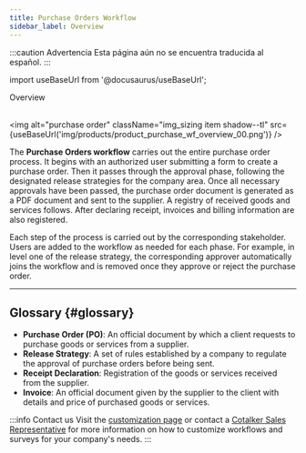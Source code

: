 ```yaml
---
title: Purchase Orders Workflow
sidebar_label: Overview
---
```


:::caution Advertencia
Esta página aún no se encuentra traducida al español.
:::

import useBaseUrl from '@docusaurus/useBaseUrl'; 

<span className="hero__title">Overview</span>
<br/>
<br/>

<img alt="purchase order" className="img_sizing item shadow--tl" src={useBaseUrl('img/products/product_purchase_wf_overview_00.png')} />
<br/>


The **Purchase Orders workflow** carries out the entire purchase order process. It begins with an authorized user submitting a form to create a purchase order. Then it passes through the approval phase, following the designated release strategies for the company area. Once all necessary approvals have been passed, the purchase order document is generated as a PDF document and sent to the supplier. A registry of received goods and services follows. After declaring receipt, invoices and billing information are also registered.

Each step of the process is carried out by the corresponding stakeholder. Users are added to the workflow as needed for each phase. For example, in level one of the release strategy, the corresponding approver automatically joins the workflow and is removed once they approve or reject the purchase order.

----
## Glossary {#glossary}
- **Purchase Order (PO)**: An official document by which a client requests to purchase goods or services from a supplier.
- **Release Strategy**: A set of rules established by a company to regulate the approval of purchase orders before being sent.
- **Receipt Declaration**: Registration of the goods or services received from the supplier.
- **Invoice**: An official document given by the supplier to the client with details and price of purchased goods or services.

:::info Contact us
Visit the [customization page](/docs/products/setup/customization) or contact a [Cotalker Sales Representative](/docs/support/commercial) for more information on how to customize workflows and surveys for your company's needs.
:::
